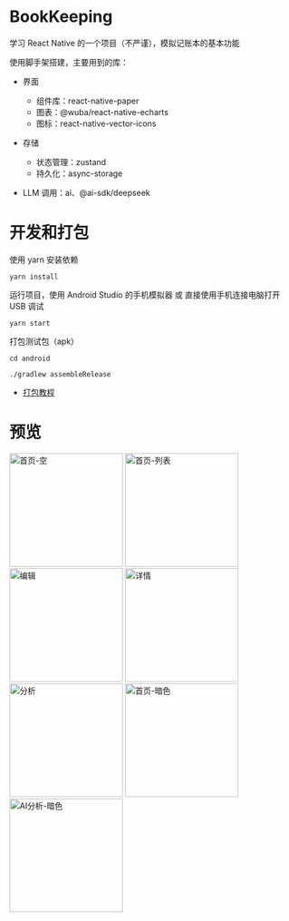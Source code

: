 # BookKeeping

学习 React Native 的一个项目（不严谨），模拟记账本的基本功能

使用脚手架搭建，主要用到的库：

- 界面
    - 组件库：react-native-paper
    - 图表：@wuba/react-native-echarts
    - 图标：react-native-vector-icons

- 存储
    - 状态管理：zustand
    - 持久化：async-storage

- LLM 调用：ai、@ai-sdk/deepseek

# 开发和打包

使用 yarn 安装依赖

```shell
yarn install
```

运行项目，使用 Android Studio 的手机模拟器 或 直接使用手机连接电脑打开 USB 调试

```shell
yarn start
```

打包测试包（apk）

```shell
cd android

./gradlew assembleRelease
```

- [打包教程](https://reactnative.cn/docs/signed-apk-android)

# 预览

<div>
<img src="https://s21.ax1x.com/2025/01/05/pE9E9j1.jpg" alt="首页-空" width="200" />
<img src="https://s21.ax1x.com/2025/01/05/pE9EpcR.jpg" alt="首页-列表" width="200" />
<img src="https://s21.ax1x.com/2025/01/05/pE9EPnx.jpg" alt="编辑" width="200" />
<img src="https://s21.ax1x.com/2025/01/05/pE9EFHK.jpg" alt="详情" width="200" />
<img src="https://s21.ax1x.com/2025/01/05/pE9EiB6.jpg" alt="分析" width="200" />
<img src="https://s21.ax1x.com/2025/05/12/pEXkxzj.jpg" alt="首页-暗色" width="200" />
<img src="https://s21.ax1x.com/2025/05/12/pEXASQs.jpg" alt="AI分析-暗色" width="200" />
</div>
